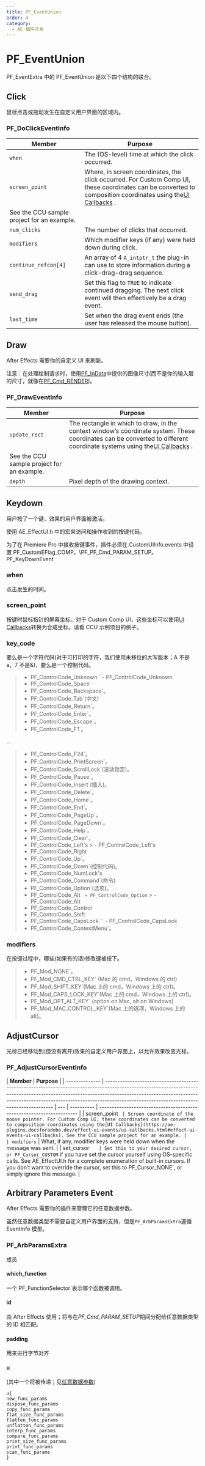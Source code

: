 ```yaml
---
title: PF_EventUnion
order: 4
category:
  - AE 插件开发
---
```


# PF_EventUnion

PF_EventExtra 中的 PF_EventUnion 是以下四个结构的联合。

## Click

鼠标点击或拖动发生在自定义用户界面的区域内。

### PF_DoClickEventInfo

| **Member**                                 | **Purpose**                                                                                                                                                                      |
| ------------------------------------------ | -------------------------------------------------------------------------------------------------------------------------------------------------------------------------------- |
| `when`                                     | The (OS-level) time at which the click occurred.                                                                                                                                 |
| `screen_point`                             | Where, in screen coordinates, the click occurred. For Custom Comp UI, these coordinates can be converted to composition coordinates using the[UI Callbacks](ui-callbacks.html) . |
| See the CCU sample project for an example. |                                                                                                                                                                                  |
| `num_clicks`                               | The number of clicks that occurred.                                                                                                                                              |
| `modifiers`                                | Which modifier keys (if any) were held down during click.                                                                                                                        |
| `continue_refcon[4]`                       | An array of 4 `A_intptr_t` the plug-in can use to store information during a click-drag-drag sequence.                                                                           |
| `send_drag`                                | Set this flag to `TRUE` to indicate continued dragging. The next click event will then effectively be a drag event.                                                              |
| `last_time`                                | Set when the drag event ends (the user has released the mouse button).                                                                                                           |

## Draw

After Effects 需要你的自定义 UI 来刷新。

注意：在处理绘制请求时，使用[PF_InData](../effect-basics/PF_InData.html)中提供的图像尺寸(而不是你的输入层的尺寸，就像在[PF_Cmd_RENDER](../effect-basics/command-selectors.html))。

### PF_DrawEventInfo

| **Member**                                 | **Purpose**                                                                                                                                                                                |
| ------------------------------------------ | ------------------------------------------------------------------------------------------------------------------------------------------------------------------------------------------ |
| `update_rect`                              | The rectangle in which to draw, in the context window’s coordinate system. These coordinates can be converted to different coordinate systems using the[UI Callbacks](ui-callbacks.html) . |
| See the CCU sample project for an example. |                                                                                                                                                                                            |
| `depth`                                    | Pixel depth of the drawing context.                                                                                                                                                        |

## Keydown

用户按了一个键，效果的用户界面被激活。

使用 AE_EffectUI.h 中的宏来访问和操作收到的按键代码。

为了在 Premiere Pro 中接收按键事件，插件必须在.CustomUIInfo.events 中设置 PF_CustomEFlag_COMP。\PF_PF_Cmd_PARAM_SETUP。
PF_KeyDownEvent

### when

点击发生的时间。

### screen_point

按键时鼠标指针的屏幕坐标。对于 Custom Comp UI，这些坐标可以使用[UI Callbacks](https://ae-plugins.docsforadobe.dev/effect-ui-events/ui-callbacks.html#effect-ui-events-ui-callbacks)转换为合成坐标。请看 CCU 示例项目的例子。

### key_code

要么是一个字符代码(对于可打印的字符，我们使用未移位的大写版本；A 不是 a，7 不是&)，要么是一个控制代码。

> - PF_ControlCode_Unknown ` - PF_ControlCode_Unknown
> - PF_ControlCode_Space `
> - PF_ControlCode_Backspace`。
> - PF_ControlCode_Tab`(中文)
> - PF_ControlCode_Return`。
> - PF_ControlCode_Enter`。
> - PF_ControlCode_Escape`。
> - PF_ControlCode_F1`。

…

> - PF_ControlCode_F24`。
> - PF_ControlCode_PrintScreen`。
> - PF_ControlCode_ScrollLock`(滚动锁定)。
> - PF_ControlCode_Pause`。
> - PF_ControlCode_Insert`(插入)。
> - PF_ControlCode_Delete`。
> - PF_ControlCode_Home`。
> - PF_ControlCode_End`。
> - PF_ControlCode_PageUp`。
> - PF_ControlCode_PageDown`。
> - PF_ControlCode_Help`。
> - PF_ControlCode_Clear`。
> - PF_ControlCode_Left's > - PF_ControlCode_Left's
> - PF_ControlCode_Right
> - PF_ControlCode_Up`。
> - PF_ControlCode_Down`(控制代码)。
> - PF_ControlCode_NumLock's
> - PF_ControlCode_Command`(命令)
> - PF_ControlCode_Option`(选项)。
> - PF_ControlCode_Alt ` = PF_ControlCode_Option` > - PF_ControlCode_Alt
> - PF_ControlCode_Control
> - PF_ControlCode_Shift
> - PF_ControlCode_CapsLock``` - PF_ControlCode_CapsLock
> - PF_ControlCode_ContextMenu`。

### modifiers

在按键过程中，哪些(如果有的话)修改键被按下。

> - PF_Mod_NONE`。
> - PF_Mod_CMD_CTRL_KEY` (Mac 的 cmd，Windows 的 ctrl)
> - PF_Mod_SHIFT_KEY`(Mac 上的 cmd，Windows 上的 ctrl)。
> - PF_Mod_CAPS_LOCK_KEY`(Mac 上的 cmd，Windows 上的 ctrl)。
> - PF_Mod_OPT_ALT_KEY` (option on Mac, alt on Windows)
> - PF_Mod_MAC_CONTROL_KEY`(Mac 上的选项，Windows 上的 alt)。

## AdjustCursor

光标已经移动到(但没有离开)效果的自定义用户界面上，以允许效果改变光标。

### PF_AdjustCursorEventInfo

| **Member**     | **Purpose**                                                                                                                                                                                                                                                                                         |
| -------------- | --------------------------------------------------------------------------------------------------------------------------------------------------------------------------------------------------------------------------------------------------------------------------------------------------- | --- | ---------- | --------------------------------------------------------------------- |
| screen_point ` | Screen coordinate of the mouse pointer. For Custom Comp UI, these coordinates can be converted to composition coordinates using the[UI Callbacks](https://ae-plugins.docsforadobe.dev/effect-ui-events/ui-callbacks.html#effect-ui-events-ui-callbacks). See the CCU sample project for an example. |     | modifiers` | What, if any, modifier keys were held down when the message was sent. |
| set_cursor `   | Set this to your desired cursor, or PF_Cursor_CUSTOM` if you have set the cursor yourself using OS-specific calls. See AE_EffectUI.h for a complete enumeration of built-in cursors. If you don’t want to override the cursor, set this to PF_Cursor_NONE`, or simply ignore this message.          |

## Arbitrary Parameters Event

After Effects 需要你的插件来管理它的任意数据参数。

虽然任意数据类型不需要自定义用户界面的支持，但是`PF_ArbParamsExtra`遵循 EventInfo 模型。

### PF_ArbParamsExtra

成员

#### which_function

一个 PF_FunctionSelector`表示哪个函数被调用。

#### id

由 After Effects 使用；将与在*PF_Cmd_PARAM_SETUP*期间分配给任意数据类型的 ID 相匹配。

#### padding

用来进行字节对齐

#### u

(其中一个将被传递；见[任意数据参数](https://ae-plugins.docsforadobe.dev/effect-details/arbitrary-data-parameters.html#effect-details-arbitrary-data-parameters))

```
u{
new_func_params
dispose_func_params
copy_func_params
flat_size_func_params
flatten_func_params
unflatten_func_params
interp_func_params
compare_func_params
print_size_func_params
print_func_params
scan_func_params
}
```
